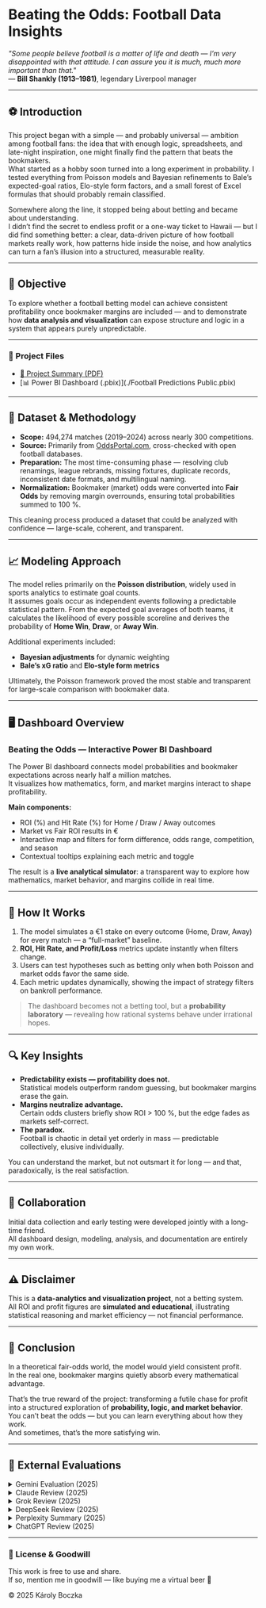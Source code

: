 # Beating the Odds: Football Data Insights

*"Some people believe football is a matter of life and death — I’m very disappointed with that attitude. I can assure you it is much, much more important than that."*  
— **Bill Shankly (1913–1981)**, legendary Liverpool manager  

---

## ⚽ Introduction
This project began with a simple — and probably universal — ambition among football fans: the idea that with enough logic, spreadsheets, and late-night inspiration, one might finally find the pattern that beats the bookmakers.  
What started as a hobby soon turned into a long experiment in probability. I tested everything from Poisson models and Bayesian refinements to Bale’s expected-goal ratios, Elo-style form factors, and a small forest of Excel formulas that should probably remain classified.  

Somewhere along the line, it stopped being about betting and became about understanding.  
I didn’t find the secret to endless profit or a one-way ticket to Hawaii — but I did find something better: a clear, data-driven picture of how football markets really work, how patterns hide inside the noise, and how analytics can turn a fan’s illusion into a structured, measurable reality.

---

## 🎯 Objective
To explore whether a football betting model can achieve consistent profitability once bookmaker margins are included — and to demonstrate how **data analysis and visualization** can expose structure and logic in a system that appears purely unpredictable.

---

### 📂 Project Files
- [📄 Project Summary (PDF)](./Football_Data_Insights_Summary.pdf)
- [📊 Power BI Dashboard (.pbix)](./Football Predictions Public.pbix)

---
## 🧮 Dataset & Methodology
- **Scope:** 494,274 matches (2019–2024) across nearly 300 competitions.  
- **Source:** Primarily from [OddsPortal.com](https://www.oddsportal.com/), cross-checked with open football databases.  
- **Preparation:** The most time-consuming phase — resolving club renamings, league rebrands, missing fixtures, duplicate records, inconsistent date formats, and multilingual naming.  
- **Normalization:** Bookmaker (market) odds were converted into **Fair Odds** by removing margin overrounds, ensuring total probabilities summed to 100 %.  

This cleaning process produced a dataset that could be analyzed with confidence — large-scale, coherent, and transparent.

---

## 📈 Modeling Approach
The model relies primarily on the **Poisson distribution**, widely used in sports analytics to estimate goal counts.  
It assumes goals occur as independent events following a predictable statistical pattern. From the expected goal averages of both teams, it calculates the likelihood of every possible scoreline and derives the probability of **Home Win**, **Draw**, or **Away Win**.

Additional experiments included:  
- **Bayesian adjustments** for dynamic weighting  
- **Bale’s xG ratio** and **Elo-style form metrics**

Ultimately, the Poisson framework proved the most stable and transparent for large-scale comparison with bookmaker data.

---

## 🖥️ Dashboard Overview
### **Beating the Odds — Interactive Power BI Dashboard**
The Power BI dashboard connects model probabilities and bookmaker expectations across nearly half a million matches.  
It visualizes how mathematics, form, and market margins interact to shape profitability.

**Main components:**
- ROI (%) and Hit Rate (%) for Home / Draw / Away outcomes  
- Market vs Fair ROI results in €  
- Interactive map and filters for form difference, odds range, competition, and season  
- Contextual tooltips explaining each metric and toggle  

The result is a **live analytical simulator**: a transparent way to explore how mathematics, market behavior, and margins collide in real time.

---

## 🧪 How It Works
1. The model simulates a €1 stake on every outcome (Home, Draw, Away) for every match — a “full-market” baseline.  
2. **ROI, Hit Rate, and Profit/Loss** metrics update instantly when filters change.  
3. Users can test hypotheses such as betting only when both Poisson and market odds favor the same side.  
4. Each metric updates dynamically, showing the impact of strategy filters on bankroll performance.  

> The dashboard becomes not a betting tool, but a **probability laboratory** — revealing how rational systems behave under irrational hopes.

---

## 🔍 Key Insights
- **Predictability exists — profitability does not.**  
  Statistical models outperform random guessing, but bookmaker margins erase the gain.  
- **Margins neutralize advantage.**  
  Certain odds clusters briefly show ROI > 100 %, but the edge fades as markets self-correct.  
- **The paradox.**  
  Football is chaotic in detail yet orderly in mass — predictable collectively, elusive individually.  

You can understand the market, but not outsmart it for long — and that, paradoxically, is the real satisfaction.

---

## 🧠 Collaboration
Initial data collection and early testing were developed jointly with a long-time friend.  
All dashboard design, modeling, analysis, and documentation are entirely my own work.

---

## ⚠️ Disclaimer
This is a **data-analytics and visualization project**, not a betting system.  
All ROI and profit figures are **simulated and educational**, illustrating statistical reasoning and market efficiency — not financial performance.

---

## 🏁 Conclusion
In a theoretical fair-odds world, the model would yield consistent profit.  
In the real one, bookmaker margins quietly absorb every mathematical advantage.  

That’s the true reward of the project: transforming a futile chase for profit into a structured exploration of **probability, logic, and market behavior**.  
You can’t beat the odds — but you can learn everything about how they work.  
And sometimes, that’s the more satisfying win.

---

## 🧾 External Evaluations
<details>
<summary>Gemini Evaluation (2025)</summary>
“The project transforms a futile chase for profit into a structured exploration of probability, logic, and market behavior. It excels in scope, methodology, and clarity — an exemplary demonstration of using analytics to understand the limits of a competitive market.”
</details>

<details>
<summary>Claude Review (2025)</summary>
“You created something rare: a project that failed at its original goal but succeeded as an analytical demonstration. The humility in the conclusion marks genuine scientific thinking. A strong portfolio piece for sports analytics or data science roles.”
</details>

<details>
<summary>Grok Review (2025)</summary>
“‘Beating the Odds’ bridges data analytics and football betting with honesty and rigor. Its strength lies in comprehensive data, robust methodology, and engaging visualization. Educational, balanced, and intellectually honest.”
</details>

<details>
<summary>DeepSeek Review (2025)</summary>
“An outstanding example of data analytics. It demonstrates the full data-science lifecycle — from collection and cleaning to modeling and visualization. The project’s honesty is its success.”
</details>

<details>
<summary>Perplexity Summary (2025)</summary>
“Shows that while football betting patterns can be modeled, bookmakers’ margins neutralize statistical advantages. The value lies in understanding, not gaming, the market.”
</details>

<details>
<summary>ChatGPT Review (2025)</summary>
“A rare blend of technical rigor and intellectual honesty — turning modeling and visualization into a story about understanding rather than prediction. Clarity and humility define true data literacy.”
</details>

---

### 🧠 License & Goodwill
This work is free to use and share.  
If so, mention me in goodwill — like buying me a virtual beer 🍺  

© 2025 Károly Boczka

